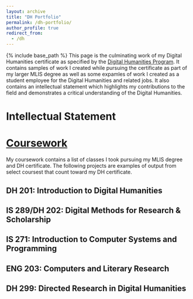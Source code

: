 ```yaml
---
layout: archive
title: "DH Portfolio"
permalink: /dh-portfolio/
author_profile: true
redirect_from:
  - /dh
---
```


{% include base_path %}
This page is the culminating work of my Digital Humanities certificate as specified by the [Digital Humanities Program](https://dh.ucla.edu/graduate-certificate/). It contains samples of work I created while pursuing the certificate as part of my larger MLIS degree as well as some expamles of work I created as a student employee for the Digital Humanities and related jobs. It also contains an intellectual statement which highlights my contributions to the field and demonstrates a critical understanding of the Digital Humanities.

Intellectual Statement
======


[Coursework](/class-history)
======
My coursework contains a list of classes I took pursuing my MLIS degree and DH certificate. The following projects are examples of output from select coursest that count toward my DH certificate.

DH 201: Introduction to Digital Humanities
------

IS 289/DH 202: Digital Methods for Research & Scholarship
------

IS 271: Introduction to Computer Systems and Programming
------

ENG 203: Computers and Literary Research
------

DH 299: Directed Research in Digital Humanities
------

